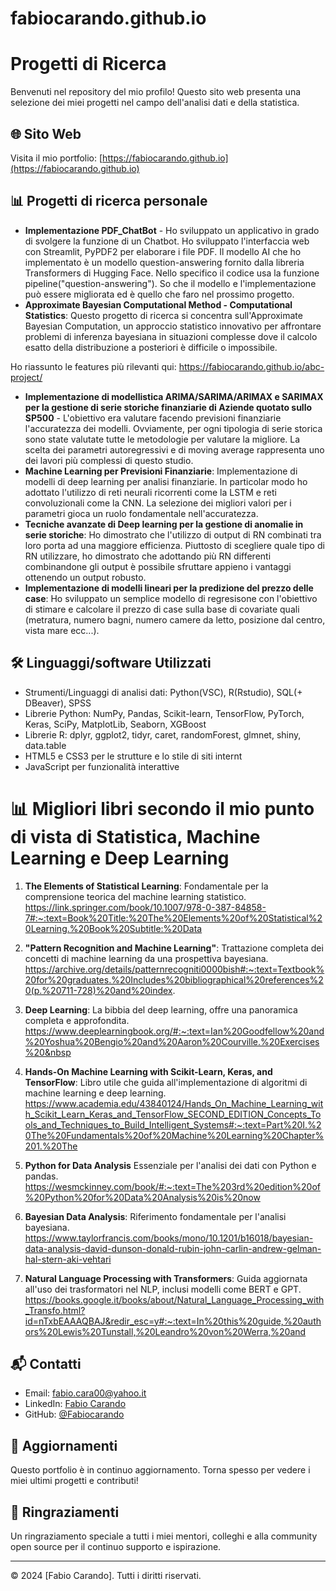 # fabiocarando.github.io
# Progetti di Ricerca


Benvenuti nel repository del mio profilo! Questo sito web presenta una selezione dei miei progetti nel campo dell'analisi dati e della statistica.

## 🌐 Sito Web

Visita il mio portfolio: [https://fabiocarando.github.io](https://fabiocarando.github.io)

## 📊 Progetti di ricerca personale

- **Implementazione PDF_ChatBot** - Ho sviluppato un applicativo in grado di svolgere la funzione di un Chatbot. Ho sviluppato l'interfaccia web con Streamlit, PyPDF2 per elaborare i file PDF. Il modello AI che ho implementato è un modello question-answering fornito dalla libreria Transformers di Hugging Face. Nello specifico il codice usa la funzione pipeline("question-answering"). So che il modello e l'implementazione può essere migliorata ed è quello che faro nel prossimo progetto.
- **Approximate Bayesian Computational Method - Computational Statistics**: Questo progetto di ricerca si concentra sull'Approximate Bayesian Computation, un approccio statistico innovativo per affrontare problemi di inferenza bayesiana in situazioni complesse dove il calcolo esatto della distribuzione a posteriori è difficile o impossibile.

Ho riassunto le features più rilevanti qui: https://fabiocarando.github.io/abc-project/
  
- **Implementazione di modellistica ARIMA/SARIMA/ARIMAX e SARIMAX per la gestione di serie storiche finanziarie di Aziende quotato sullo SP500** - L'obiettivo era valutare facendo previsioni finanziarie l'accuratezza dei modelli. Ovviamente, per ogni tipologia di serie storica sono state valutate tutte le metodologie per valutare la migliore. La scelta dei parametri autoregressivi e di moving average rappresenta uno dei lavori più complessi di questo studio.
- **Machine Learning per Previsioni Finanziarie**: Implementazione di modelli di deep learning per analisi finanziarie. In particolar modo ho adottato l'utilizzo di reti neurali ricorrenti come la LSTM e reti convoluzionali come la CNN. La selezione dei migliori valori per i parametri gioca un ruolo fondamentale nell'accuratezza.
- **Tecniche avanzate di Deep learning per la gestione di anomalie in serie storiche**: Ho dimostrato che l'utilizzo di output di RN combinati tra loro porta ad una maggiore efficienza. Piuttosto di scegliere quale tipo di RN utilizzare, ho dimostrato che adottando più RN differenti combinandone gli output è possibile sfruttare appieno i vantaggi ottenendo un output robusto.
- **Implementazione di modelli lineari per la predizione del prezzo delle case**: Ho sviluppato un semplice modello di regresisone con l'obiettivo di stimare e calcolare il prezzo di case sulla base di covariate quali (metratura, numero bagni, numero camere da letto, posizione dal centro, vista mare ecc...).


## 🛠 Linguaggi/software Utilizzati

- Strumenti/Linguaggi di analisi dati: Python(VSC), R(Rstudio), SQL(+ DBeaver), SPSS
- Librerie Python: NumPy, Pandas, Scikit-learn, TensorFlow, PyTorch, Keras, SciPy, MatplotLib, Seaborn, XGBoost
- Librerie R: dplyr, ggplot2, tidyr, caret, randomForest, glmnet, shiny, data.table
- HTML5 e CSS3 per le strutture e lo stile di siti internt
- JavaScript per funzionalità interattive

# 📊 Migliori libri secondo il mio punto di vista di Statistica, Machine Learning e Deep Learning

1. **The Elements of Statistical Learning**: Fondamentale per la comprensione teorica del machine learning statistico.
https://link.springer.com/book/10.1007/978-0-387-84858-7#:~:text=Book%20Title:%20The%20Elements%20of%20Statistical%20Learning.%20Book%20Subtitle:%20Data

2. **"Pattern Recognition and Machine Learning"**: Trattazione completa dei concetti di machine learning da una prospettiva bayesiana.
https://archive.org/details/patternrecogniti0000bish#:~:text=Textbook%20for%20graduates.%20Includes%20bibliographical%20references%20(p.%20711-728)%20and%20index.

3. **Deep Learning**: La bibbia del deep learning, offre una panoramica completa e approfondita.
https://www.deeplearningbook.org/#:~:text=Ian%20Goodfellow%20and%20Yoshua%20Bengio%20and%20Aaron%20Courville.%20Exercises%20&nbsp

4. **Hands-On Machine Learning with Scikit-Learn, Keras, and TensorFlow**: Libro utile che guida all'implementazione di algoritmi di machine learning e deep learning.
https://www.academia.edu/43840124/Hands_On_Machine_Learning_with_Scikit_Learn_Keras_and_TensorFlow_SECOND_EDITION_Concepts_Tools_and_Techniques_to_Build_Intelligent_Systems#:~:text=Part%20I.%20The%20Fundamentals%20of%20Machine%20Learning%20Chapter%201.%20The

5. **Python for Data Analysis** Essenziale per l'analisi dei dati con Python e pandas.
https://wesmckinney.com/book/#:~:text=The%203rd%20edition%20of%20Python%20for%20Data%20Analysis%20is%20now

6. **Bayesian Data Analysis**: Riferimento fondamentale per l'analisi bayesiana.
https://www.taylorfrancis.com/books/mono/10.1201/b16018/bayesian-data-analysis-david-dunson-donald-rubin-john-carlin-andrew-gelman-hal-stern-aki-vehtari

7. **Natural Language Processing with Transformers**: Guida aggiornata all'uso dei trasformatori nel NLP, inclusi modelli come BERT e GPT.
https://books.google.it/books/about/Natural_Language_Processing_with_Transfo.html?id=nTxbEAAAQBAJ&redir_esc=y#:~:text=In%20this%20guide,%20authors%20Lewis%20Tunstall,%20Leandro%20von%20Werra,%20and

## 📬 Contatti

- Email: fabio.cara00@yahoo.it
- LinkedIn: [Fabio Carando](https://www.linkedin.com/in/fabio-carando-67135a202/)
- GitHub: [@Fabiocarando](https://github.com/fabiocarando)

## 🔄 Aggiornamenti

Questo portfolio è in continuo aggiornamento. Torna spesso per vedere i miei ultimi progetti e contributi!

## 🙏 Ringraziamenti

Un ringraziamento speciale a tutti i miei mentori, colleghi e alla community open source per il continuo supporto e ispirazione.

---

© 2024 [Fabio Carando]. Tutti i diritti riservati.

